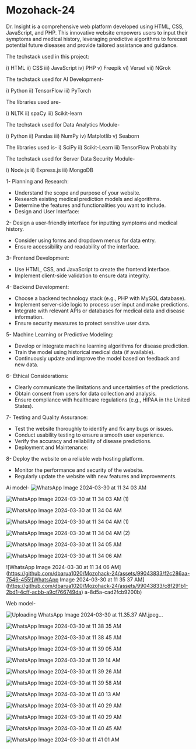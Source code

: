# Mozohack-24

Dr. Insight is a comprehensive web platform developed using HTML, CSS, JavaScript, and PHP. This innovative website empowers users to input their symptoms and medical history, leveraging predictive algorithms to forecast potential future diseases and provide tailored assistance and guidance.


The techstack used in this project:

i) HTML
ii) CSS
iii) JavaScript
iv) PHP
v) Freepik
vi) Versel
vii) NGrok

The techstack used for AI Development-

i) Python
ii) TensorFlow
iii) PyTorch

The libraries used are-

i) NLTK
ii) spaCy
iii) Scikit-learn

The techstack used for Data Analytics Module-

i) Python
ii) Pandas
iii) NumPy
iv) Matplotlib
v) Seaborn

The libraries used is-
i) SciPy
ii) Scikit-Learn
iii) TensorFlow Probability

The techstack used for Server Data Security Module-

i) Node.js
ii) Express.js
iii) MongoDB



1- Planning and Research:

- Understand the scope and purpose of your website.
- Research existing medical prediction models and algorithms.
- Determine the features and functionalities you want to include.
- Design and User Interface:
 
2- Design a user-friendly interface for inputting symptoms and medical history.

- Consider using forms and dropdown menus for data entry.
- Ensure accessibility and readability of the interface.

3- Frontend Development:

- Use HTML, CSS, and JavaScript to create the frontend interface.
- Implement client-side validation to ensure data integrity.

4- Backend Development:

- Choose a backend technology stack (e.g., PHP with MySQL database).
- Implement server-side logic to process user input and make predictions.
- Integrate with relevant APIs or databases for medical data and disease information.
- Ensure security measures to protect sensitive user data.

5- Machine Learning or Predictive Modeling:

- Develop or integrate machine learning algorithms for disease prediction.
- Train the model using historical medical data (if available).
- Continuously update and improve the model based on feedback and new data.

6- Ethical Considerations:

- Clearly communicate the limitations and uncertainties of the predictions.
- Obtain consent from users for data collection and analysis.
- Ensure compliance with healthcare regulations (e.g., HIPAA in the United States).

7- Testing and Quality Assurance:

- Test the website thoroughly to identify and fix any bugs or issues.
- Conduct usability testing to ensure a smooth user experience.
- Verify the accuracy and reliability of disease predictions.
- Deployment and Maintenance:

8- Deploy the website on a reliable web hosting platform.
- Monitor the performance and security of the website.
- Regularly update the website with new features and improvements.

Ai model- 
![WhatsApp Image 2024-03-30 at 11 34 03 AM](https://github.com/dbarua1020/Mozohack-24/assets/99043833/b03be8d5-b1f9-43eb-92f1-b88764a72932)

![WhatsApp Image 2024-03-30 at 11 34 03 AM (1)](https://github.com/dbarua1020/Mozohack-24/assets/99043833/cf63612c-7e02-4433-9b08-b2c307aef6e3)


![WhatsApp Image 2024-03-30 at 11 34 04 AM](https://github.com/dbarua1020/Mozohack-24/assets/99043833/eb9ea9af-f361-4e1e-af1f-d895c5543205)

![WhatsApp Image 2024-03-30 at 11 34 04 AM (1)](https://github.com/dbarua1020/Mozohack-24/assets/99043833/7315eaf3-b3fe-4685-a851-30548dbc32b3)



![WhatsApp Image 2024-03-30 at 11 34 04 AM (2)](https://github.com/dbarua1020/Mozohack-24/assets/99043833/a546a237-06f2-4dc6-ba61-13c22bf2b6b3)

![WhatsApp Image 2024-03-30 at 11 34 05 AM](https://github.com/dbarua1020/Mozohack-24/assets/99043833/cedeb303-ec49-4dff-a7b6-856de99dd17e)

![WhatsApp Image 2024-03-30 at 11 34 06 AM](https://github.com/dbarua1020/Mozohack-24/assets/99043833/822c2145-7252-41e0-a534-3748d7c788af)



![WhatsApp Image 2024-03-30 at 11 34 06 AM](https://github.com/dbarua1020/Mozohack-24/assets/99043833/f2c286aa-7546-455![WhatsApp Image 2024-03-30 at 11 35 37 AM](https://github.com/dbarua1020/Mozohack-24/assets/99043833/c8f291b1-2bd1-4cff-acbb-a9cf766749da)
a-8d5a-cad2fcb9200b)

Web model-

![Uploading WhatsApp Image 2024-03-30 at 11.35.37 AM.jpeg…]()

![WhatsApp Image 2024-03-30 at 11 38 35 AM](https://github.com/dbarua1020/Mozohack-24/assets/99043833/23d03333-99c0-43af-8534-f5b984073cba)


![WhatsApp Image 2024-03-30 at 11 38 45 AM](https://github.com/dbarua1020/Mozohack-24/assets/99043833/bedeaf75-7f26-4512-8ac0-9213d95243d8)



![WhatsApp Image 2024-03-30 at 11 39 05 AM](https://github.com/dbarua1020/Mozohack-24/assets/99043833/cb458ccb-a0ab-4c0c-a356-33349a2ff213)



![WhatsApp Image 2024-03-30 at 11 39 14 AM](https://github.com/dbarua1020/Mozohack-24/assets/99043833/18b91df8-2a90-4402-9a6f-6b59816c29fe)

![WhatsApp Image 2024-03-30 at 11 39 26 AM](https://github.com/dbarua1020/Mozohack-24/assets/99043833/8b9f43a9-40e9-4766-bb86-2de855c8a930)


![WhatsApp Image 2024-03-30 at 11 39 58 AM](https://github.com/dbarua1020/Mozohack-24/assets/99043833/b4eeed19-89d9-4d99-b8af-e17bfc088078)


![WhatsApp Image 2024-03-30 at 11 40 13 AM](https://github.com/dbarua1020/Mozohack-24/assets/99043833/6c8c21a6-72b7-4980-9d19-651ac7f15b58)



![WhatsApp Image 2024-03-30 at 11 40 29 AM](https://github.com/dbarua1020/Mozohack-24/assets/99043833/d2c99fff-4d26-4bff-98cc-f8b804da802e)




![WhatsApp Image 2024-03-30 at 11 40 29 AM](https://github.com/dbarua1020/Mozohack-24/assets/99043833/8aaf4a10-0135-4754-8229-4b7b41d3fbfa)

![WhatsApp Image 2024-03-30 at 11 40 45 AM](https://github.com/dbarua1020/Mozohack-24/assets/99043833/71ae961e-ae20-4e7d-90a1-3ac553f421e7)


![WhatsApp Image 2024-03-30 at 11 41 01 AM](https://github.com/dbarua1020/Mozohack-24/assets/99043833/d00c7aa3-77d1-4fab-89c9-b1ac5f789143)


